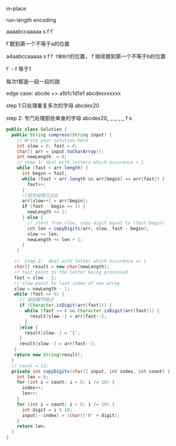 in-place


run-length encoding


aaaabccaaaaa
s
f
    f`

f`数到第一个不等于a的位置

a4aabccaaaaa
  s
    f
     f`
f挪到f`的位置， f`继续挪到第一个不等于b的位置

f` - f 等于1

每次f都是一段一段的跳


edge case:  abcde  +> a1b1c1d1e1
abcdexxxxxxx

step 1:只处理重复多次的字母
abcdex20

step 2: 专门处理那些单身的字母
abcdex20_ _ _ _ _
       f 
                s



```java
public class Solution {
  public String compress(String input) {
    // Write your solution here
    int slow = 0, fast = 0;
    char[] arr = input.toCharArray();
    int newLength  = 0;
    // step 1: deal with letters which occurence > 1
    while (fast < arr.length) {
      int begin = fast;
      while (fast < arr.length && arr[begin] == arr[fast]) {
        fast++;
      }
      //把字母拷贝过去
      arr[slow++] = arr[begin];
      if (fast - begin == 1) {
        newLength += 2;
      } else {
        // start from slow, copy digit equal to (fast-begin)
        int len = copyDigits(arr, slow, fast - begin);
        slow += len;
        newLength += len + 1;
      }
    }

   //  step 2:  deal with letter which occurence == 1
   char[] result = new char[newLength];
   // fast point to the letter being processed
   fast = slow - 1;
   // slow point to last index of new array
   slow = newLength - 1;
   while (fast >= 0) {
     // 碰到数字跳过
     if (Character.isDigit(arr[fast])) {
       while (fast >= 0 && Character.isDigit(arr[fast])) {
         result[slow--] = arr[fast--];
       }
     }else {
       result[slow--] = '1';
     }
     result[slow--] = arr[fast--];
   }
   return new String(result);
  }
  // count = 12;
  private int copyDigits(char[] input, int index, int count) {
    int len = 0;
    for (int i = count; i > 0; i /= 10) {
      index++;
      len++;
    }
    for (int i = count; i > 0; i /= 10) {
      int digit = i % 10;
      input[--index] = (char)('0' + digit);
    }
    return len;
  }
}

```